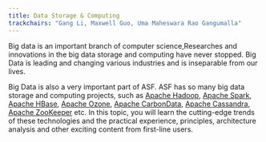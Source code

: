 ```yaml
---
title: Data Storage & Computing
trackchairs: "Gang Li, Maxwell Guo, Uma Maheswara Rao Gangumalla"
---
```


Big data is an important branch of computer science,Researches and innovations in the big data storage and computing have never stopped.
Big Data is leading and changing various industries and is inseparable from our lives. 

Big Data is also a very important part of ASF. ASF has so many big data storage and computing projects, such as [Apache Hadoop](https://hadoop.apache.org), [Apache Spark](https://spark.apache.org), [Apache HBase](https://hbase.apache.org), [Apache Ozone](https://ozone.apache.org), [Apache CarbonData](https://carbondata.apache.org), [Apache Cassandra](https://cassandra.apache.org), [Apache ZooKeeper](https://zookeeper.apache.org) etc. In this topic, you will learn the cutting-edge trends of these technologies and the practical experience, principles, architecture analysis and other exciting content from first-line users.

